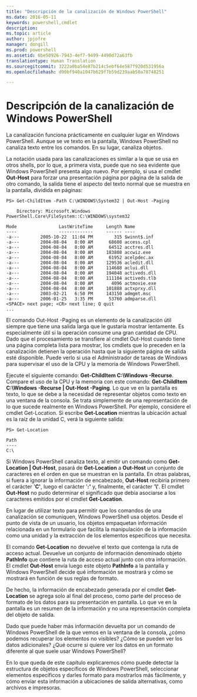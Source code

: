 ```yaml
---
title: "Descripción de la canalización de Windows PowerShell"
ms.date: 2016-05-11
keywords: powershell,cmdlet
description: 
ms.topic: article
author: jpjofre
manager: dongill
ms.prod: powershell
ms.assetid: 6be50926-7943-4ef7-9499-4490d72a63fb
translationtype: Human Translation
ms.sourcegitcommit: 3222a0ba54e87b214c5ebf64e587f920d531956a
ms.openlocfilehash: d90bf940a1047b629f7b59d239aab50a78748251

---
```


# Descripción de la canalización de Windows PowerShell
La canalización funciona prácticamente en cualquier lugar en Windows PowerShell. Aunque se ve texto en la pantalla, Windows PowerShell no canaliza texto entre los comandos. En su lugar, canaliza objetos.

La notación usada para las canalizaciones es similar a la que se usa en otros shells, por lo que, a primera vista, puede que no sea evidente que Windows PowerShell presenta algo nuevo. Por ejemplo, si usa el cmdlet **Out-Host** para forzar una presentación página por página de la salida de otro comando, la salida tiene el aspecto del texto normal que se muestra en la pantalla, dividida en páginas:

```
PS> Get-ChildItem -Path C:\WINDOWS\System32 | Out-Host -Paging

    Directory: Microsoft.Windows PowerShell.Core\FileSystem::C:\WINDOWS\system32

Mode                LastWriteTime     Length Name
----                -------------     ------ ----
-a---        2005-10-22  11:04 PM        315 $winnt$.inf
-a---        2004-08-04   8:00 AM      68608 access.cpl
-a---        2004-08-04   8:00 AM      64512 acctres.dll
-a---        2004-08-04   8:00 AM     183808 accwiz.exe
-a---        2004-08-04   8:00 AM      61952 acelpdec.ax
-a---        2004-08-04   8:00 AM     129536 acledit.dll
-a---        2004-08-04   8:00 AM     114688 aclui.dll
-a---        2004-08-04   8:00 AM     194048 activeds.dll
-a---        2004-08-04   8:00 AM     111104 activeds.tlb
-a---        2004-08-04   8:00 AM       4096 actmovie.exe
-a---        2004-08-04   8:00 AM     101888 actxprxy.dll
-a---        2003-02-21   6:50 PM     143150 admgmt.msc
-a---        2006-01-25   3:35 PM      53760 admparse.dll
<SPACE> next page; <CR> next line; Q quit
...
```

El comando Out-Host -Paging es un elemento de la canalización útil siempre que tiene una salida larga que le gustaría mostrar lentamente. Es especialmente útil si la operación consume una gran cantidad de CPU. Dado que el procesamiento se transfiere al cmdlet Out-Host cuando tiene una página completa lista para mostrar, los cmdlets que lo preceden en la canalización detienen la operación hasta que la siguiente página de salida esté disponible. Puede verlo si usa el Administrador de tareas de Windows para supervisar el uso de la CPU y la memoria de Windows PowerShell.

Ejecute el siguiente comando: **Get-ChildItem C:\\Windows -Recurse**. Compare el uso de la CPU y la memoria con este comando: **Get-ChildItem C:\\Windows -Recurse | Out-Host -Paging**. Lo que ve en la pantalla es texto, lo que se debe a la necesidad de representar objetos como texto en una ventana de la consola. Se trata simplemente de una representación de lo que sucede realmente en Windows PowerShell. Por ejemplo, considere el cmdlet Get-Location. Si escribe **Get-Location** mientras la ubicación actual es la raíz de la unidad C, verá la siguiente salida:

```
PS> Get-Location

Path
----
C:\
```

Si Windows PowerShell canaliza texto, al emitir un comando como **Get-Location | Out-Host**, pasará de **Get-Location** a **Out-Host** un conjunto de caracteres en el orden en que se muestran en la pantalla. En otras palabras, si fuera a ignorar la información de encabezado, **Out-Host** recibiría primero el carácter '**C'**, luego el carácter '**:'** y, finalmente, el carácter '**\\'**. El cmdlet **Out-Host** no pudo determinar el significado que debía asociarse a los caracteres emitidos por el cmdlet **Get-Location**.

En lugar de utilizar texto para permitir que los comandos de una canalización se comuniquen, Windows PowerShell usa objetos. Desde el punto de vista de un usuario, los objetos empaquetan información relacionada en un formulario que facilita la manipulación de la información como una unidad y la extracción de los elementos específicos que necesita.

El comando **Get-Location** no devuelve el texto que contenga la ruta de acceso actual. Devuelve un conjunto de información denominado objeto **PathInfo** que contiene la ruta de acceso actual junto con otra información. El cmdlet **Out-Host** envía luego este objeto **PathInfo** a la pantalla y Windows PowerShell decide qué información se mostrará y cómo se mostrará en función de sus reglas de formato.

De hecho, la información de encabezado generada por el cmdlet **Get-Location** se agrega solo al final del proceso, como parte del proceso de formato de los datos para su presentación en pantalla. Lo que ve en la pantalla es un resumen de la información y no una representación completa del objeto de salida.

Dado que puede haber más información devuelta por un comando de Windows PowerShell de la que vemos en la ventana de la consola, ¿cómo podemos recuperar los elementos no visibles? ¿Cómo se pueden ver los datos adicionales? ¿Qué ocurre si quiere ver los datos en un formato diferente al que suele usar Windows PowerShell?

En lo que queda de este capítulo explicaremos cómo puede detectar la estructura de objetos específicos de Windows PowerShell, seleccionar elementos específicos y darles formato para mostrarlos más fácilmente, y cómo enviar esta información a ubicaciones de salida alternativas, como archivos e impresoras.




<!--HONumber=Aug16_HO4-->


